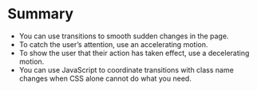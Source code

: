 # Summary
- You can use transitions to smooth sudden changes in the page.
- To catch the user’s attention, use an accelerating motion.
- To show the user that their action has taken effect, use a decelerating motion.
- You can use JavaScript to coordinate transitions with class name changes when
CSS alone cannot do what you need.